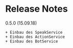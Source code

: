 # Release Notes

0.5.0 (15.09.18)

    + Einbau des SpeakService
    + Einbau des ActionService
    + Einbau des BotService
